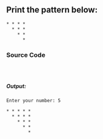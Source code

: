 ## Print the pattern below:
    * * * *
      * * *
        * * 
          *

### Source Code

```javascript




```
##### Output:

	Enter your number: 5

    * * * * *
      * * * *
        * * *
          * *
            *